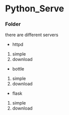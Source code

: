 # Python_Serve

### Folder

there are different servers

- httpd

1. simple
2. download

- bottle

1. simple
2. download

- flask

1. simple
2. download
